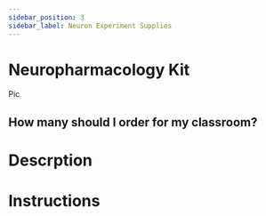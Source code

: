 ```yaml
---
sidebar_position: 3
sidebar_label: Neuron Experiment Supplies
---
```


# Neuropharmacology Kit #

Pic

## How many should I order for my classroom? ## 

# Descrption #

# Instructions # 





